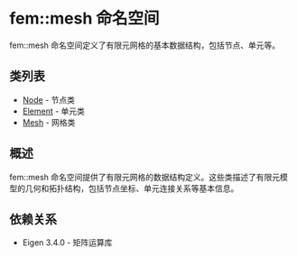 # fem::mesh 命名空间

fem::mesh 命名空间定义了有限元网格的基本数据结构，包括节点、单元等。

## 类列表

- [Node](classes/Node.md) - 节点类
- [Element](classes/Element.md) - 单元类
- [Mesh](classes/Mesh.md) - 网格类

## 概述

fem::mesh 命名空间提供了有限元网格的数据结构定义。这些类描述了有限元模型的几何和拓扑结构，包括节点坐标、单元连接关系等基本信息。

## 依赖关系

- Eigen 3.4.0 - 矩阵运算库